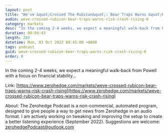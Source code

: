 ```yaml
---
layout: post
title: "We've &quot;Crossed The Rubicon&quot;: Bear Traps Warns &quot;Risk Of A Crash Is Rising&quot;"
audio: weve-crossed-rubicon-bear-traps-warns-risk-crash-rising-0
category: markets
desc: "In the coming 2-4 weeks, we expect a meaningful walk-back from Powell with a focus on financial stability..."
duration: 00:04:43
length: 283
datetime: Mon, 03 Oct 2022 09:45:00 +0000
tags: podcast
guid: weve-crossed-rubicon-bear-traps-warns-risk-crash-rising-0
order: 0
---
```

In the coming 2-4 weeks, we expect a meaningful walk-back from Powell with a focus on financial stability...

Link: [https://www.zerohedge.com/markets/weve-crossed-rubicon-bear-traps-warns-risk-crash-rising](https://www.zerohedge.com/markets/weve-crossed-rubicon-bear-traps-warns-risk-crash-rising)

About: The Zerohedge Podcast is a non-commercial, automated program, designed to give people a way to get news from Zerohedge in an audio format.  I am actively working on tweaking and improving the setup to create a better listening experience (September 2022).  Suggestions are welcome: [zerohedgePodcast@outlook.com](mailto:zerohedgePodcast@outlook.com)